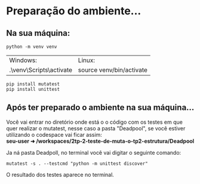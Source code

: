 # Preparação do ambiente...  

## Na sua máquina: 
```
python -m venv venv
```

| | |    
| --- | --- |
| Windows: | Linux: |    
| .\venv\Scripts\activate | source venv/bin/activate |     

```
pip install mutatest
pip install unittest
```

## Após ter preparado o ambiente na sua máquina...
Você vai entrar no diretório onde está o o código com os testes em que quer realizar o mutatest, nesse caso a pasta "Deadpool", se você estiver utilizando o codespace vai ficar assim:   
<b>seu-user ➜ /workspaces/2tp-2-teste-de-muta-o-tp2-estrutura/Deadpool</b>  

Ja ná pasta Deadpoll, no terminal você vai digitar o seguinte comando:
```
mutatest -s . --testcmd "python -m unittest discover"
```
O resultado dos testes aparece no terminal. 